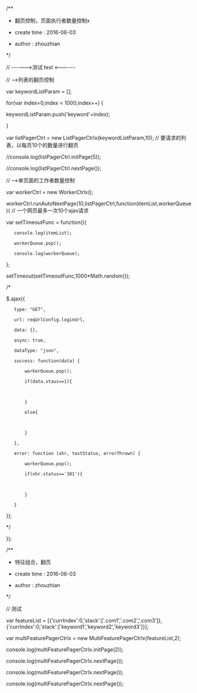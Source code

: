 
/**

* 翻页控制，页面执行者数量控制x

* create time     :    2016-06-03

* author        :    zhouzhian

*/

// ------>测试  test <------

// -->列表的翻页控制

var keywordListParam = [];

for(var index=0;index < 1000;index++) {

   keywordListParam.push('keyword'+index);

}

var listPagerCtrl = new ListPagerCtrlx(keywordListParam,10);  // 要请求的列表，以每页10个的数量进行翻页

//console.log(listPagerCtrl.initPage(5));

//console.log(listPagerCtrl.nextPage());


// -->单页面的工作者数量控制

var workerCtrl = new WorkerCtrlx();

workerCtrl.runAutoNextPage(10,listPagerCtrl,function(itemList,workerQueue){  // 一个网页最多一次10个ajax请求

   var setTimeoutFunc = function(){

       console.log(itemList);

       workerQueue.pop();

       console.log(workerQueue);

   };

   setTimeout(setTimeoutFunc,1000*Math.random());

   /*

   $.ajax({

       type: "GET",

       url: reqUrlConfig.loginUrl,

       data: {},

       async: true,

       dataType: "json",

       success: function(data) {

           workerQueue.pop();

           if(data.staus==1){

               

           }

           else{

               

           }

       },

       error: function (xhr, textStatus, errorThrown) {

           workerQueue.pop();

           if(xhr.status=='301'){

               

           }

       }

   });

   */

});


/**

* 特征组合，翻页

* create time     :    2016-06-03

* author        :    zhouzhian

*/

// 测试

var featureList = [{'currIndex':0,'stack':['.com1','.com2','.com3']},{'currIndex':0,'stack':['keyword1','keyword2','keyword3']}];

var multiFeaturePagerCtrlx = new MultiFeaturePagerCtrlx(featureList,2);

console.log(multiFeaturePagerCtrlx.initPage(2));

console.log(multiFeaturePagerCtrlx.nextPage());

console.log(multiFeaturePagerCtrlx.nextPage());

console.log(multiFeaturePagerCtrlx.nextPage());
